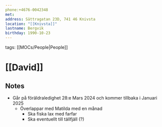 ```yaml
---
phone:+4676-0042348
met:
address: Sättragatan 23D, 741 46 Knivsta
location: "[[Knivsta]]"
lastname: Bergvik
birthday: 1990-10-23
---
```


tags: [[MOCs/People|People]]

# [[David]]

## Notes

- Går på föräldraledighet 28:e Mars 2024 och kommer tillbaka i Januari 2025
  - Överlappar med Matilda med en månad
    - Ska fiska lax med farfar
    - Ska eventuellt till tällfjäll (?)
